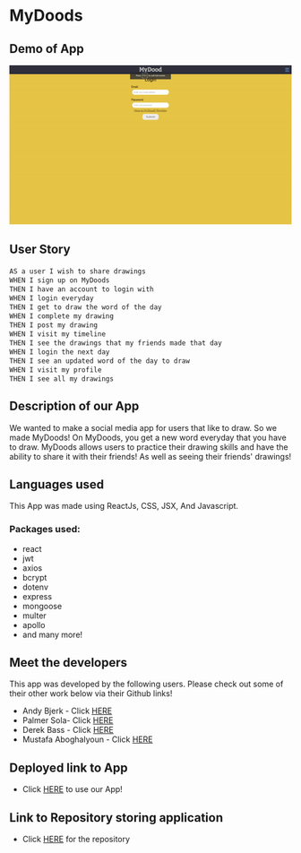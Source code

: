 # MyDoods

## Demo of App

![Demo](./server/public/images/mydood.gif.gif)

## User Story

```
AS a user I wish to share drawings
WHEN I sign up on MyDoods
THEN I have an account to login with
WHEN I login everyday
THEN I get to draw the word of the day
WHEN I complete my drawing
THEN I post my drawing
WHEN I visit my timeline
THEN I see the drawings that my friends made that day
WHEN I login the next day
THEN I see an updated word of the day to draw
WHEN I visit my profile
THEN I see all my drawings
```

## Description of our App

We wanted to make a social media app for users that like to draw. So we made MyDoods!
On MyDoods, you get a new word everyday that you have to draw. MyDoods allows users to practice their drawing skills and have the ability to share it with their friends! As well as seeing their friends' drawings!

## Languages used

This App was made using ReactJs, CSS, JSX, And Javascript.

### Packages used:

- react
- jwt
- axios
- bcrypt
- dotenv
- express
- mongoose
- multer
- apollo
- and many more!

## Meet the developers

This app was developed by the following users. Please check out some of their other work below via their Github links!

- Andy Bjerk - Click [HERE](https://github.com/savoryboi)
- Palmer Sola- Click [HERE](https://github.com/palmersola)
- Derek Bass - Click [HERE](https://github.com/Derjbass)
- Mustafa Aboghalyoun - Click [HERE](https://github.com/KappaMustafa)

## Deployed link to App

- Click [HERE](https://my-dood.herokuapp.com/) to use our App!

## Link to Repository storing application

- Click [HERE](https://github.com/savoryboi/my-dood) for the repository
